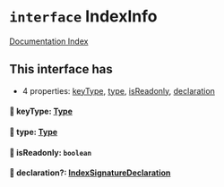 # `interface` IndexInfo

[Documentation Index](../README.md)

## This interface has

- 4 properties:
[keyType](#-keytype-type),
[type](#-type-type),
[isReadonly](#-isreadonly-boolean),
[declaration](#-declaration-indexsignaturedeclaration)


#### 📄 keyType: [Type](../interface.Type/README.md)



#### 📄 type: [Type](../interface.Type/README.md)



#### 📄 isReadonly: `boolean`



#### 📄 declaration?: [IndexSignatureDeclaration](../interface.IndexSignatureDeclaration/README.md)



